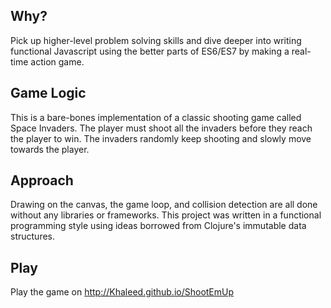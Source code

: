 ## Why?

Pick up higher-level problem solving skills and dive deeper into writing functional Javascript using the better parts of ES6/ES7 by making a real-time action game. 

## Game Logic

This is a bare-bones implementation of a classic shooting game called Space Invaders. The player must shoot all the invaders before they reach the player to win. The invaders randomly keep shooting and slowly move towards the player. 

## Approach

Drawing on the canvas, the game loop, and collision detection are all done without any libraries or frameworks. This project was written in a functional programming style using ideas borrowed from Clojure's immutable data structures.


## Play

Play the game on http://Khaleed.github.io/ShootEmUp


<a href='http://www.recurse.com' title='Made with love at the Recurse Center'><img src='https://cloud.githubusercontent.com/assets/2883345/11322973/9e557144-910b-11e5-959a-8fdaaa4a88c5.png' height='14px'/></a>
